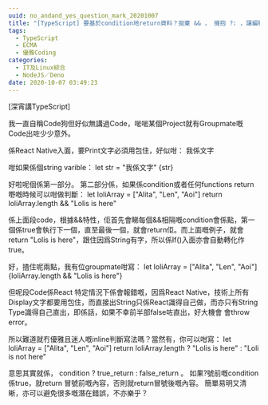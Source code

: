 ```yaml
---
uuid: no_andand_yes_question_mark_20201007
title: "[TypeScript] 要基於condition地return資料？拋棄 && ， 擁抱 ?: ，讓編程更優雅。"
tags:
  - TypeScript
  - ECMA
  - 優雅Coding
categories:
  - IT及Linux綜合
  - NodeJS／Deno
date: 2020-10-07 03:49:23
---
```

[深宵講TypeScript]

我一直自稱Code狗但好似無講過Code，啱啱某個Project就有Groupmate嘅Code出咗少少意外。

係React Native入面，要Print文字必須用<Text>包住，好似咁：
<Text>我係文字</Text>

咁如果係個string varible：
let str = "我係文字"
<Text>{str}</Text>

好啦呢個係第一部分。
第二部分係，如果係condition或者任何functions return 嘢嘅時候可以咁做判斷：
let loliArray = ["Alita", "Len", "Aoi"]
return loliArray.length && "Lolis is here"

係上面段code，根據&&特性，佢首先會睇每個&&相隔嘅condition會係點，第一個係true會執行下一個，直至最後一個，就會return佢。而上面嘅例子，就會return "Lolis is here"，跟住因爲String有字，所以係If()入面亦會自動轉化作true。

好，揸住呢兩點，我有位groupmate咁寫：
let loliArray = ["Alita", "Len", "Aoi"]
<Widget>{loliArray.length && "Lolis is here"}</Widget>

但呢段Code係React 特定情況下係會報錯嘅，因爲React Native，技術上所有Display文字都要用<Text>包住，而直接出String只係React識得自己做，而亦只有String Type識得自己直出，即係話，如果不幸前半部false咗直出，好大機會 會throw error。

所以難道就冇優雅且迷人嘅inline判斷寫法嗎？當然有，你可以咁寫：
let loliArray = ["Alita", "Len", "Aoi"]
return loliArray.length ? "Lolis is here" : "Loli is not here"

意思其實就係， condition ? true_return : false_return  。
如果?號前嘅condition係true，就return 冒號前嘅內容，否則就return冒號後嘅內容。
簡單易明又清晰，亦可以避免很多嘅潛在錯誤，不亦樂乎？
